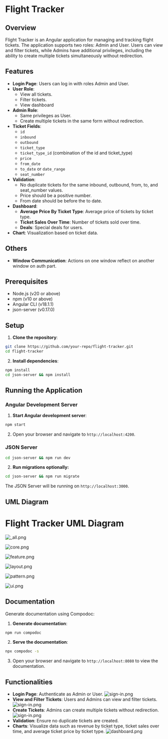 # Flight Tracker

## Overview

Flight Tracker is an Angular application for managing and tracking flight tickets. The application supports two roles: Admin and User. Users can view and filter tickets, while Admins have additional privileges, including the ability to create multiple tickets simultaneously without redirection.

## Features

- **Login Page**: Users can log in with roles Admin and User.
- **User Role**:
  - View all tickets.
  - Filter tickets.
  - View dashboard
- **Admin Role**:
  - Same privileges as User.
  - Create multiple tickets in the same form without redirection.
- **Ticket Fields**:
  - `id`
  - `inbound`
  - `outbound`
  - `ticket_type`
  - `ticket_type_id` (combination of the id and ticket_type)
  - `price`
  - `from_date`
  - `to_date` or `date_range`
  - `seat_number`
- **Validation**:
  - No duplicate tickets for the same inbound, outbound, from, to, and seat_number values.
  - Price should be a positive number.
  - From date should be before the to date.
- **Dashboard**:
  - **Average Price By Ticket Type**: Average price of tickets by ticket type.
  - **Ticket Sales Over Time**: Number of tickets sold over time.
  - **Deals**: Special deals for users.
- **Chart**: Visualization based on ticket data.

## Others

- **Window Communication**: Actions on one window reflect on another window on auth part.

## Prerequisites

- Node.js (v20 or above)
- npm (v10 or above)
- Angular CLI (v18.1.1)
- json-server (v0.17.0)

## Setup

1. **Clone the repository**:

```bash
git clone https://github.com/your-repo/flight-tracker.git
cd flight-tracker
```

2. **Install dependencies**:

```bash
npm install
cd json-server && npm install
```

## Running the Application

### Angular Development Server

1. **Start Angular development server**:

```bash
npm start
```

2. Open your browser and navigate to `http://localhost:4200`.

### JSON Server

```bash
cd json-server && npm run dev
```

2. **Run migrations optionally:**

```bash
cd json-server && npm run migrate
```

The JSON Server will be running on `http://localhost:3000`.

## UML Diagram

# Flight Tracker UML Diagram

![_all.png](deps/flight-tracker-dashboard/_all.png)

![core.png](deps/flight-tracker-dashboard/core.png)

![feature.png](deps/flight-tracker-dashboard/feature.png)

![layout.png](deps/flight-tracker-dashboard/layout.png)

![pattern.png](deps/flight-tracker-dashboard/pattern.png)

![ui.png](deps/flight-tracker-dashboard/ui.png)

## Documentation

Generate documentation using Compodoc:

1. **Generate documentation**:

```bash
npm run compodoc
```

2. **Serve the documentation**:

```bash
npx compodoc -s
```

3. Open your browser and navigate to `http://localhost:8080` to view the documentation.

## Functionalities

- **Login Page**: Authenticate as Admin or User.
  ![sign-in.png](./screenshots/sign-in.png)
- **View and Filter Tickets**: Users and Admins can view and filter tickets.
  ![sign-in.png](./screenshots/tickets.png)
- **Create Tickets**: Admins can create multiple tickets without redirection.
  ![sign-in.png](./screenshots/create-tickets.png)
- **Validation**: Ensure no duplicate tickets are created.
- **Charts**: Visualize data such as revenue by ticket type, ticket sales over time, and average ticket price by ticket type.
  ![dashboard.png](./screenshots/dashboard.png)
